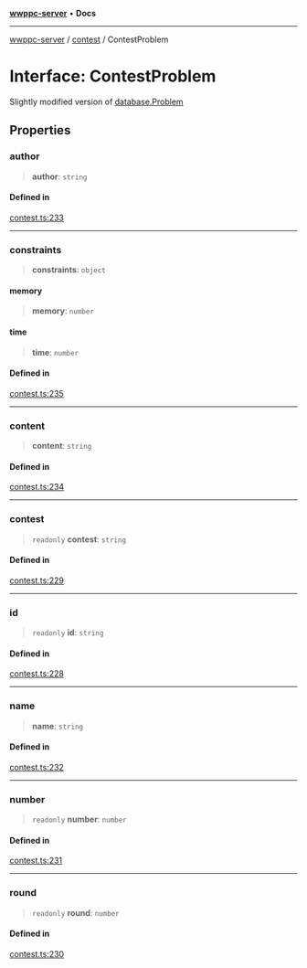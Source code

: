 [**wwppc-server**](../../README.md) • **Docs**

***

[wwppc-server](../../modules.md) / [contest](../README.md) / ContestProblem

# Interface: ContestProblem

Slightly modified version of [database.Problem](../../database/interfaces/Problem.md)

## Properties

### author

> **author**: `string`

#### Defined in

[contest.ts:233](https://github.com/WWPPC/WWPPC-server/blob/96bcc74e00ec496e35202c4bddfc3a060fa4a556/src/contest.ts#L233)

***

### constraints

> **constraints**: `object`

#### memory

> **memory**: `number`

#### time

> **time**: `number`

#### Defined in

[contest.ts:235](https://github.com/WWPPC/WWPPC-server/blob/96bcc74e00ec496e35202c4bddfc3a060fa4a556/src/contest.ts#L235)

***

### content

> **content**: `string`

#### Defined in

[contest.ts:234](https://github.com/WWPPC/WWPPC-server/blob/96bcc74e00ec496e35202c4bddfc3a060fa4a556/src/contest.ts#L234)

***

### contest

> `readonly` **contest**: `string`

#### Defined in

[contest.ts:229](https://github.com/WWPPC/WWPPC-server/blob/96bcc74e00ec496e35202c4bddfc3a060fa4a556/src/contest.ts#L229)

***

### id

> `readonly` **id**: `string`

#### Defined in

[contest.ts:228](https://github.com/WWPPC/WWPPC-server/blob/96bcc74e00ec496e35202c4bddfc3a060fa4a556/src/contest.ts#L228)

***

### name

> **name**: `string`

#### Defined in

[contest.ts:232](https://github.com/WWPPC/WWPPC-server/blob/96bcc74e00ec496e35202c4bddfc3a060fa4a556/src/contest.ts#L232)

***

### number

> `readonly` **number**: `number`

#### Defined in

[contest.ts:231](https://github.com/WWPPC/WWPPC-server/blob/96bcc74e00ec496e35202c4bddfc3a060fa4a556/src/contest.ts#L231)

***

### round

> `readonly` **round**: `number`

#### Defined in

[contest.ts:230](https://github.com/WWPPC/WWPPC-server/blob/96bcc74e00ec496e35202c4bddfc3a060fa4a556/src/contest.ts#L230)
